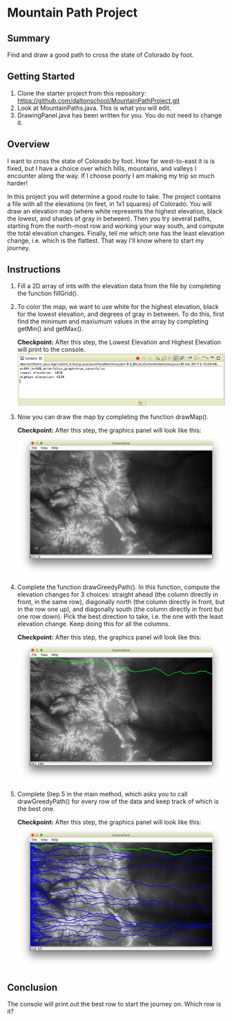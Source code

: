 # Mountain Path Project

## Summary
Find and draw a good path to cross the state of Colorado by foot.

## Getting Started
1. Clone the starter project from this repository: https://github.com/daltonschool/MountainPathProject.git
2. Look at MountainPaths.java. This is what you will edit.
3. DrawingPanel.java has been written for you. You do not need to change it.

## Overview
I want to cross the state of Colorado by foot. How far west-to-east it is is fixed, but I have a choice over which hills, mountains, and valleys I encounter along the way. If I choose poorly I am making my trip so much harder! 

In this project you will determine a good route to take. The project contains a file with all the elevations (in feet, in 1x1 squares) of Colorado. You will draw an elevation map (where white represents the highest elevation, black the lowest, and shades of gray in between). Then you try several paths, starting from the north-most row and working your way south, and compute the total elevation changes. Finally, tell me which one has the least elevation change, i.e. which is the flattest. That way I'll know where to start my journey.

## Instructions
1. Fill a 2D array of ints with the elevation data from the file by completing the function fillGrid().
1. To color the map, we want to use white for the highest elevation, black for the lowest elevation, and degrees of gray in between. To do this, first find the minimum and maxiumum values in the array by completing getMin() and getMax(). 

   **Checkpoint:** After this step, the Lowest Elevation and Highest Elevation will print to the console.
    ![First console output](console-output-01.png)
    
1. Now you can draw the map by completing the function drawMap().

   **Checkpoint:** After this step, the graphics panel will look like this:
   ![Graphics panel](graphics-panel.png)

1. Complete the function drawGreedyPath(). In this function, compute the elevation changes for 3 choices: straight ahead (the column directly in front, in the same row), diagonally north (the column directly in front, but in the row one up), and diagonally south (the column directly in front but one row down).  Pick the best direction to take, i.e. the one with the least elevation change. Keep doing this for all the columns.  

   **Checkpoint:** After this step, the graphics panel will look like this:
   ![Graphics panel](graphics-panel-02.png)
   
 1. Complete Step 5 in the main method, which asks you to call drawGreedyPath() for every row of the data and keep track of which is the best one.
 
    **Checkpoint:** After this step, the graphics panel will look like this:
   ![Graphics panel](graphics-panel-03.png)
   
## Conclusion   
The console will print out the best row to start the journey on. Which row is it?


